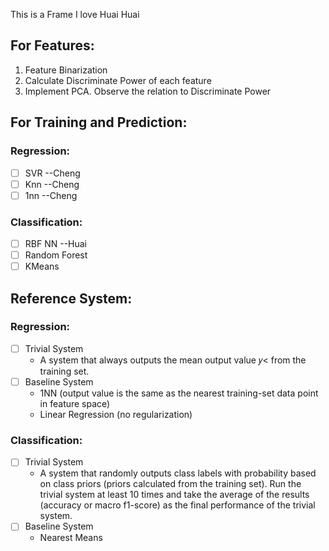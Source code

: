 This is a Frame
I love Huai Huai

## For Features:

1. Feature Binarization
2. Calculate Discriminate Power of each feature
3. Implement PCA. Observe the relation to Discriminate Power


## For Training and Prediction:
### Regression:
- [ ] SVR   --Cheng
- [ ] Knn   --Cheng
- [ ] 1nn   --Cheng

### Classification:
- [ ] RBF NN    --Huai
- [ ] Random Forest
- [ ] KMeans

## Reference System:
### Regression:
- [ ] Trivial System
    - A system that always outputs the mean output value 𝑦< from the training set.
- [ ] Baseline System
    - 1NN (output value is the same as the nearest training-set data point in feature space)
    - Linear Regression (no regularization)
### Classification:
- [ ] Trivial System
    - A system that randomly outputs class labels with probability based on class priors 
    (priors calculated from the training set). Run the trivial system at least 10 times and take 
    the average of the results (accuracy or macro f1-score) as the 
    final performance of the trivial system.
- [ ] Baseline System
    - Nearest Means